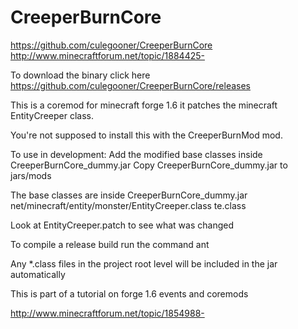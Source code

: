 CreeperBurnCore
===============

https://github.com/culegooner/CreeperBurnCore
http://www.minecraftforum.net/topic/1884425-

To download the binary click here https://github.com/culegooner/CreeperBurnCore/releases

This is a coremod for minecraft forge 1.6
it patches the minecraft EntityCreeper class.

You're not supposed to install this with the CreeperBurnMod mod.

To use in development:
Add the modified base classes inside CreeperBurnCore_dummy.jar
Copy CreeperBurnCore_dummy.jar to jars/mods

The base classes are inside CreeperBurnCore_dummy.jar
net/minecraft/entity/monster/EntityCreeper.class
te.class

Look at EntityCreeper.patch to see what was changed

To compile a release build
run the command ant

Any *.class files in the project root level will be included in the jar automatically

This is part of a tutorial on forge 1.6 events and coremods

http://www.minecraftforum.net/topic/1854988-


